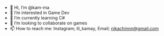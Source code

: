 - 👋 Hi, I’m @kam-ma
- 👀 I’m interested in Game Dev
- 🌱 I’m currently learning C#
- 💞️ I’m looking to collaborate on games
- 📫 How to reach me: Instagram; lil_kamay, Email; nikachinnn@gmail.com

<!---
kam-ma/kam-ma is a ✨ special ✨ repository because its `README.md` (this file) appears on your GitHub profile.
You can click the Preview link to take a look at your changes.
--->
